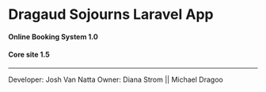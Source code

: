 
# Dragaud Sojourns Laravel App

#### Online Booking System 1.0
#### Core site 1.5

----
Developer: Josh Van Natta
Owner: Diana Strom || Michael Dragoo
